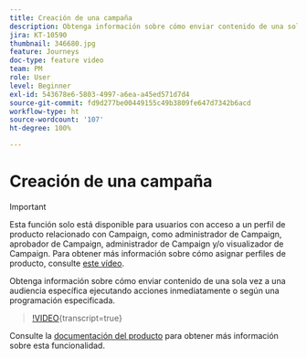 ```yaml
---
title: Creación de una campaña
description: Obtenga información sobre cómo enviar contenido de una sola vez a una audiencia específica ejecutando acciones inmediatamente o según una programación especificada.
jira: KT-10590
thumbnail: 346680.jpg
feature: Journeys
doc-type: feature video
team: PM
role: User
level: Beginner
exl-id: 543678e6-5803-4997-a6ea-a45ed571d7d4
source-git-commit: fd9d277be00449155c49b3809fe647d7342b6acd
workflow-type: ht
source-wordcount: '107'
ht-degree: 100%

---
```


# Creación de una campaña

>[!IMPORTANT]
>
>Esta función solo está disponible para usuarios con acceso a un perfil de producto relacionado con Campaign, como administrador de Campaign, aprobador de Campaign, administrador de Campaign y/o visualizador de Campaign. Para obtener más información sobre cómo asignar perfiles de producto, consulte [este vídeo](/help/set-up-access/access-management.md).

Obtenga información sobre cómo enviar contenido de una sola vez a una audiencia específica ejecutando acciones inmediatamente o según una programación especificada.

>[!VIDEO](https://video.tv.adobe.com/v/346680?quality=12&learn=on){transcript=true}

Consulte la [documentación del producto](https://experienceleague.adobe.com/docs/journey-optimizer/using/campaigns/get-started-with-campaigns.html?lang=es) para obtener más información sobre esta funcionalidad.
